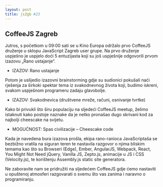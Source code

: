 ```yaml
---
layout: post
title: jsZgb #23
---
```

## CoffeeJS Zagreb

Jutros, s početkom u 09:00 sati se u Kino Europa održalo prvo CoffeeJS druženje u sklopu JavaScript Zagreb user grupe.
Na prvo druženje uspješno je uspjelo doći 5 entuzijasta koji su još uspješnije odgovorili prvom izazovu „Rano ustajanje“.
- IZAZOV: Rano ustajanje

Potom je uslijedio izazovni brainstorming gdje su sudionici pokušali naći rješenja za širkoki spektar tema iz svakodnevnog života koji, budimo iskreni, svakom uspješnom programeru zadaju glavobolje.  

- IZAZOV: Svakodnevica (društvene mreže, računi, osnivanje tvrtke)

Kako bi privukli što širu populaciju na sljedeći CoffeeJS meetup, želimo istaknuti kako postoje naznake da je netko pronašao dugo skrivani kod za najbolji cheescake na svijetu.

- MOGUĆNOST: Spas civilizacije – Cheescake code

Kada je navedena bura izazova prošla, ekipa rano-ranioca JavaScriptaša se bezbižno vratila na siguran teren te nastavila razgovor o njima bliskim temama kao što su Browseri (Edge), Ember, AngularJS, Webpack, React, You Might Not Need jQuery, Vanilla JS, Zepto.js, animacije u JS i CSS (Velocity.js), te korištenju Assembly.js static site generatora.

Ne zaboravite nam se pridružiti na sljedećem CoffeeJS gdje ćemo nastaviti u opuštenoj atmosferi razgovarati o svemu što vas zanima i naravno o programiranju.
